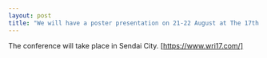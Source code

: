 ```yaml
---
layout: post
title: "We will have a poster presentation on 21-22 August at The 17th Congress of Water-Rock Interaction (WRI17)"
---
```


The conference will take place in Sendai City. [https://www.wri17.com/]
